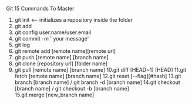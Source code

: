 Git 15 Commands To Master
1. git init <-- initializes a repository inside the folder
2. git add
3. git config user.name/user.email
4. git commit -m ' your message'
5. git log
6. git remote add [remote name][remote url]
7. git push [remote name] [branch name]
8. git clone [repository url] [folder name]
9. git pull [remote name] [branch name]
10.git diff [HEAD~1] [HEAD]
11.git fetch [remote name] [branch name]
12.git reset [--flag][#hash]
13.git branch [branch name] / git branch -d [branch name]
14.git checkout [branch name] / git checkout -b [branch name]  
15.git merge [new_branch name]

